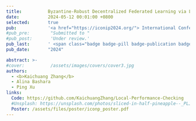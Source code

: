 ```yaml
---
title:          Byzantine-Robust Decentralized Federated Learning via Local Performance Checking 
date:           2024-05-12 00:01:00 +0800
selected:       true
pub:            '<a href="https://iconip2024.org/"> International Conference on Neural Information Processing (ICONP) </a>'
#pub_pre:        "Submitted to "
#pub_post:       'Under review.'
pub_last:       ' <span class="badge badge-pill badge-publication badge-success">Accepted</span> <span class="badge badge-pill badge-publication badge-primary">First Author</span>'
pub_date:       "2024"

abstract: >-
#cover:          /assets/images/covers/cover3.jpg
authors:
  - <b>Kaichuang Zhang</b>
  - Alina Bashara
  - Ping Xu
links:
  Code: https://github.com/KaichuangZhang/Local-Performance-Checking
  #Unsplash: https://unsplash.com/photos/sliced-in-half-pineapple--_PLJZmHZzk
  Poster: /assets/files/poster/iconp_poster.pdf
---
```

